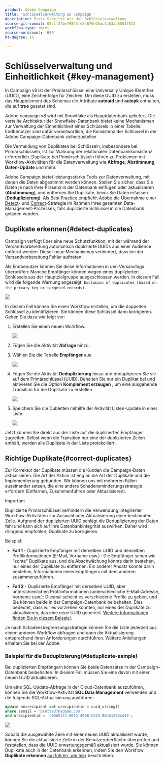 ```yaml
---
product: Adobe Campaign
title: 'Schlüsselverwaltung in Campaign '
description: Erste Schritte mit der Schlüsselverwaltung
source-git-commit: 08c1f2fbe79845fe54670e25ac4a63ab65517513
workflow-type: tm+mt
source-wordcount: '689'
ht-degree: 1%

---
```


# Schlüsselverwaltung und Einheitlichkeit {#key-management}

In Campaign v8 ist der Primärschlüssel eine Universally Unique IDentifier (UUID), eine Zeichenfolge für Zeichen. Um diese UUID zu erstellen, muss das Hauptelement des Schemas die Attribute **autouid** und **autopk** enthalten, die auf **true** gesetzt sind.

Adobe campaign v8 wird mit Snowflake als Hauptdatenbank geliefert. Die verteilte Architektur der Snowflake-Datenbank bietet keine Mechanismen zur Verwaltung der Einheitlichkeit eines Schlüssels in einer Tabelle: Endbenutzer sind dafür verantwortlich, die Konsistenz der Schlüssel in der Adobe Campaign-Datenbank sicherzustellen.

Die Vermeidung von Duplikaten bei Schlüsseln, insbesondere bei Primärschlüsseln, ist zur Wahrung der relationalen Datenbankkonsistenz erforderlich. Duplikate bei Primärschlüsseln führen zu Problemen mit Workflow-Aktivitäten für die Datenverwaltung wie **Abfrage**, **Abstimmung**, **Daten-Update** und mehr.

Adobe Campaign bietet leistungsstarke Tools zur Datenverwaltung, mit denen die Daten abgestimmt werden können. Stellen Sie sicher, dass Sie Daten je nach ihrer Präsenz in der Datenbank einfügen oder aktualisieren (**Abstimmung**), und entfernen Sie Duplikate, bevor Sie Daten erfassen (**Deduplizierung**). Als Best Practice empfiehlt Adobe die Übernahme einer [Detect](#detect-duplicates)- und [Correct](#correct-duplicates)-Strategie im Rahmen Ihres gesamten Data-Management-Prozesses, falls duplizierte Schlüssel in die Datenbank geladen wurden.

## Duplikate erkennen{#detect-duplicates}

Campaign verfügt über eine neue Schutzfunktion, mit der während der Versandvorbereitung automatisch duplizierte UUIDs aus einer Audience entfernt werden. Dieser neue Mechanismus verhindert, dass bei der Versandvorbereitung Fehler auftreten.

Als Endbenutzer können Sie diese Informationen in den Versandlogs überprüfen: Manche Empfänger können wegen eines duplizierten Schlüssels aus der Hauptzielgruppe ausgeschlossen werden. In diesem Fall wird die folgende Warnung angezeigt: `Exclusion of duplicates (based on the primary key or targeted records)`.

![](assets/delivery-log-duplicates.png)

In diesem Fall können Sie einen Workflow erstellen, um die doppelten Schlüssel zu identifizieren. Sie können diese Schlüssel dann korrigieren. Gehen Sie dazu wie folgt vor:

1. Erstellen Sie einen neuen Workflow.

   ![](assets/new-wf.png)

1. Fügen Sie die Aktivität **Abfrage** hinzu.
1. Wählen Sie die Tabelle **Empfänger** aus.

   ![](assets/add-query-on-rcp.png)

1. Fügen Sie die Aktivität **Deduplizierung** hinzu und deduplizieren Sie sie auf dem Primärschlüssel (UUID). Behalten Sie nur ein Duplikat bei und aktivieren Sie die Option **Komplement erzeugen** , um eine ausgehende Transition für die Duplikate zu erstellen.

   ![](assets/deduplicate.png)

1. Speichern Sie die Dubletten mithilfe der Aktivität Listen-Update in einer Liste.

   ![](assets/list-update.png)

Jetzt können Sie direkt aus der Liste auf die duplizierten Empfänger zugreifen. Selbst wenn die Transition nur eine der duplizierten Zeilen enthält, werden alle Duplikate in der Liste protokolliert.


## Richtige Duplikate{#correct-duplicates}

Zur Korrektur der Duplikate müssen die Kunden die Campaign-Daten aktualisieren. Die Art der Aktion ist eng an die Art der Duplikate und die Implementierung gebunden. Wir können uns mit mehreren Fällen auseinander setzen, die eine andere Schadensminderungsstrategie erfordern (Entfernen, Zusammenführen oder Aktualisieren).

>[!IMPORTANT]
>
>Duplizierte Primärschlüssel verhindern die Verwendung integrierter Workflow-Aktivitäten zur Auswahl oder Aktualisierung einer bestimmten Zeile. Aufgrund der duplizierten UUID schlägt die Deduplizierung der Daten fehl und kann sich auf Ihre Datenbankintegrität auswirken. Daher wird dringend empfohlen, Duplikate zu korrigieren.

Beispiel:

* **Fall 1**  - Duplizierte Empfänger mit derselben UUID und denselben Profilinformationen (E-Mail, Vorname usw.) : Die Empfänger sehen wie &quot;echte&quot; Duplikate aus, und die Abschwächung könnte darin bestehen, nur eines der Duplikate zu entfernen.
Ein anderer Ansatz könnte darin bestehen, Informationen eines Empfängers mit dem anderen zusammenzuführen.

* **Fall 2**  - Duplizierte Empfänger mit derselben UUID, aber unterschiedlichen Profilinformationen (unterschiedliche E-Mail-Adresse, Vorname usw.):
Diesmal scheint es verschiedene Profile zu geben, und Sie können beide in der Campaign-Datenbank beibehalten. Dies bedeutet, dass wir es vorziehen könnten, nur eines der Duplikate zu aktualisieren, das eine neue UUID generiert. [Weitere Informationen finden Sie in diesem Beispiel](#deduplicate-sample).

Je nach Schadensbegrenzungsstrategie können Sie die Liste jederzeit aus einem anderen Workflow abfragen und dann die Aktualisierung entsprechend Ihren Anforderungen durchführen. Weitere Anleitungen erhalten Sie bei der Adobe.

### Beispiel für die Deduplizierung{#deduplicate-sample}

Bei duplizierten Empfängern können Sie beide Datensätze in der Campaign-Datenbank beibehalten. In diesem Fall müssen Sie eine davon mit einer neuen UUID aktualisieren.

Um eine SQL-Update-Abfrage in der Cloud-Datenbank auszuführen, können Sie die Workflow-Aktivität **SQL Data Management** verwenden und die folgende SQL-Aktualisierung ausführen:

```sql
update nmsrecipient set urecipientid = uuid_string()
where semail = 'bretta37@adobe.com'
and urecipientid = 'c04d93f2-6012-4668-b523-88db1262cd46';
```

![](assets/sql-data-management.png)

Sobald die ausgewählte Zeile mit einer neuen UUID aktualisiert wurde, können Sie die aktualisierte Zeile in der Benutzeroberfläche überprüfen und feststellen, dass die UUID erwartungsgemäß aktualisiert wurde. Sie können Duplikate auch in der Datenbank erkennen, indem Sie den Workflow **Duplikate erkennen** [ausführen, wie hier](#detect-duplicates) beschrieben.
